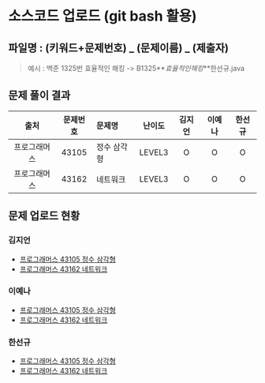 # 소스코드 업로드 (git bash 활용)

## 파일명 : (키워드+문제번호) _ (문제이름) _ (제출자)

> 예시 : 백준 1325번 효율적인 해킹 -> B1325**_효율적인해킹_**한선규.java

## 문제 풀이 결과

<!-- Table -->

|     출처     | 문제번호 | 문제명      | 난이도 | 김지언 | 이예나 | 한선규 |
| :----------: | :------: | :---------- | :----: | :----: | :----: | :----: |
| 프로그래머스 |  43105   | 정수 삼각형 | LEVEL3 |   O    |   O    |   O   |
| 프로그래머스 |  43162   | 네트워크    | LEVEL3 |   O    |   O    |   O    |

## 문제 업로드 현황

### 김지언

- [프로그래머스 43105 정수 삼각형](프로그래머스%2043105%20정수%20삼각형/P43105_정수삼각형_김지언.java)
- [프로그래머스 43162 네트워크](프로그래머스%2043162%20네트워크/P43162_네트워크_김지언.java)

### 이예나

- [프로그래머스 43105 정수 삼각형](프로그래머스%2043105%20정수%20삼각형/P43105_정수삼각형_이예나.java)
- [프로그래머스 43162 네트워크](프로그래머스%2043162%20네트워크/P43162_네트워크_이예나.java)

### 한선규

- [프로그래머스 43105 정수 삼각형](프로그래머스%2043105%20정수%20삼각형/P43105_정수삼각형_한선규.java)
- [프로그래머스 43162 네트워크](프로그래머스%2043162%20네트워크/P43162_네트워크_한선규.java)
